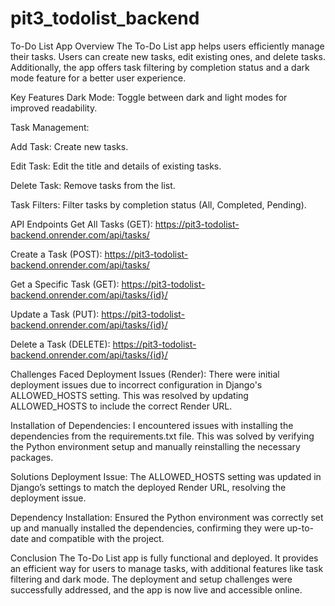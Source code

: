 ﻿# pit3_todolist_backend
To-Do List App
Overview
The To-Do List app helps users efficiently manage their tasks. Users can create new tasks, edit existing ones, and delete tasks. Additionally, the app offers task filtering by completion status and a dark mode feature for a better user experience.

Key Features
Dark Mode: Toggle between dark and light modes for improved readability.

Task Management:

Add Task: Create new tasks.

Edit Task: Edit the title and details of existing tasks.

Delete Task: Remove tasks from the list.

Task Filters: Filter tasks by completion status (All, Completed, Pending).

API Endpoints
Get All Tasks (GET):
https://pit3-todolist-backend.onrender.com/api/tasks/

Create a Task (POST):
https://pit3-todolist-backend.onrender.com/api/tasks/

Get a Specific Task (GET):
https://pit3-todolist-backend.onrender.com/api/tasks/{id}/

Update a Task (PUT):
https://pit3-todolist-backend.onrender.com/api/tasks/{id}/

Delete a Task (DELETE):
https://pit3-todolist-backend.onrender.com/api/tasks/{id}/

Challenges Faced
Deployment Issues (Render):
There were initial deployment issues due to incorrect configuration in Django's ALLOWED_HOSTS setting. This was resolved by updating ALLOWED_HOSTS to include the correct Render URL.

Installation of Dependencies:
I encountered issues with installing the dependencies from the requirements.txt file. This was solved by verifying the Python environment setup and manually reinstalling the necessary packages.

Solutions
Deployment Issue:
The ALLOWED_HOSTS setting was updated in Django’s settings to match the deployed Render URL, resolving the deployment issue.

Dependency Installation:
Ensured the Python environment was correctly set up and manually installed the dependencies, confirming they were up-to-date and compatible with the project.

Conclusion
The To-Do List app is fully functional and deployed. It provides an efficient way for users to manage tasks, with additional features like task filtering and dark mode. The deployment and setup challenges were successfully addressed, and the app is now live and accessible online.
